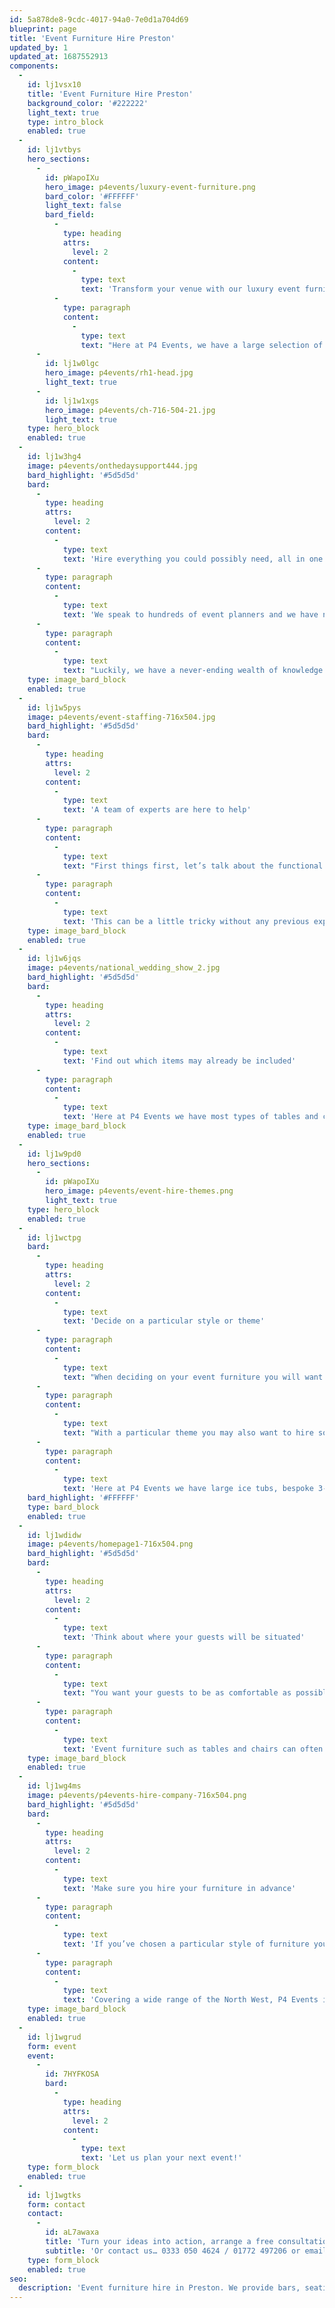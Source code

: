 ```yaml
---
id: 5a878de8-9cdc-4017-94a0-7e0d1a704d69
blueprint: page
title: 'Event Furniture Hire Preston'
updated_by: 1
updated_at: 1687552913
components:
  -
    id: lj1vsx10
    title: 'Event Furniture Hire Preston'
    background_color: '#222222'
    light_text: true
    type: intro_block
    enabled: true
  -
    id: lj1vtbys
    hero_sections:
      -
        id: pWapoIXu
        hero_image: p4events/luxury-event-furniture.png
        bard_color: '#FFFFFF'
        light_text: false
        bard_field:
          -
            type: heading
            attrs:
              level: 2
            content:
              -
                type: text
                text: 'Transform your venue with our luxury event furniture'
          -
            type: paragraph
            content:
              -
                type: text
                text: "Here at P4 Events, we have a large selection of quality event furniture that is readily available to be hired for any corporate event or special occasion across Preston, Lancashire. When planning an event, whether it’s a wedding or party to celebrate, the planning can definitely feel overwhelming in the early stages.\_So when it comes to tasks such as hiring furniture on a larger scale, without having any previous experience, where do you even begin?"
      -
        id: lj1w0lgc
        hero_image: p4events/rh1-head.jpg
        light_text: true
      -
        id: lj1w1xgs
        hero_image: p4events/ch-716-504-21.jpg
        light_text: true
    type: hero_block
    enabled: true
  -
    id: lj1w3hg4
    image: p4events/onthedaysupport444.jpg
    bard_highlight: '#5d5d5d'
    bard:
      -
        type: heading
        attrs:
          level: 2
        content:
          -
            type: text
            text: 'Hire everything you could possibly need, all in one place.'
      -
        type: paragraph
        content:
          -
            type: text
            text: 'We speak to hundreds of event planners and we have noticed that there can be an initial sense of overwhelm and confusion with knowing exactly what to hire, how much to hire, when to start the booking process and generally just making sure it all comes together on the day!'
      -
        type: paragraph
        content:
          -
            type: text
            text: "Luckily, we have a never-ending wealth of knowledge and we are completely prepared to help you organise and manage any event!\_"
    type: image_bard_block
    enabled: true
  -
    id: lj1w5pys
    image: p4events/event-staffing-716x504.jpg
    bard_highlight: '#5d5d5d'
    bard:
      -
        type: heading
        attrs:
          level: 2
        content:
          -
            type: text
            text: 'A team of experts are here to help'
      -
        type: paragraph
        content:
          -
            type: text
            text: "First things first, let’s talk about the functional side of things! When planning an event the easiest thing to do is make a list of how you think the event will be planned out from start to finish in terms of different activities and then you can evaluate this and form a list of key furniture pieces.\_"
      -
        type: paragraph
        content:
          -
            type: text
            text: 'This can be a little tricky without any previous experience but that’s where we can come in to help!'
    type: image_bard_block
    enabled: true
  -
    id: lj1w6jqs
    image: p4events/national_wedding_show_2.jpg
    bard_highlight: '#5d5d5d'
    bard:
      -
        type: heading
        attrs:
          level: 2
        content:
          -
            type: text
            text: 'Find out which items may already be included'
      -
        type: paragraph
        content:
          -
            type: text
            text: 'Here at P4 Events we have most types of tables and chairs to cater for your next event but some venues are totally blank canvases and you’ll need to bring absolutely everything in so you’ll need to check what’s included as part of the venue. We specialise in Marquee weddings and events so when it comes to transforming an empty venue, we know a thing or two! It’s always going to be friendlier on your budget to minimise the number of hire suppliers where possible and as P4 Events has access to bar and booth layouts, bean bags and tables to props and accessories, you’ll be able to hire everything you need from one place so there’s no need to coordinate with many different suppliers.'
    type: image_bard_block
    enabled: true
  -
    id: lj1w9pd0
    hero_sections:
      -
        id: pWapoIXu
        hero_image: p4events/event-hire-themes.png
        light_text: true
    type: hero_block
    enabled: true
  -
    id: lj1wctpg
    bard:
      -
        type: heading
        attrs:
          level: 2
        content:
          -
            type: text
            text: 'Decide on a particular style or theme'
      -
        type: paragraph
        content:
          -
            type: text
            text: "When deciding on your event furniture you will want to make sure everything looks consistent throughout the venue. Depending on whether you are planning a luxury fine dining style event or a more casual affair, you will want this to be the same style throughout.\_"
      -
        type: paragraph
        content:
          -
            type: text
            text: "With a particular theme you may also want to hire some props and accessories so you can create ambiance, excitement or a general buzz around the place!\_"
      -
        type: paragraph
        content:
          -
            type: text
            text: 'Here at P4 Events we have large ice tubs, bespoke 3-door fridges, giant playing cards, american diner banners and so much more! We love catering to our clients special requests too so if you have a need for anything in particular we would be happy to assist you with your dream event wishlist.'
    bard_highlight: '#FFFFFF'
    type: bard_block
    enabled: true
  -
    id: lj1wdidw
    image: p4events/homepage1-716x504.png
    bard_highlight: '#5d5d5d'
    bard:
      -
        type: heading
        attrs:
          level: 2
        content:
          -
            type: text
            text: 'Think about where your guests will be situated'
      -
        type: paragraph
        content:
          -
            type: text
            text: "You want your guests to be as comfortable as possible throughout the event but you also want them to have a great time too! Ensuring there are suitable seating areas, tables and bars to enjoy a drink or two is key so why not allow P4 Events to assist you with this more complicated part of your event?\_"
      -
        type: paragraph
        content:
          -
            type: text
            text: 'Event furniture such as tables and chairs can often be difficult to manoeuvre and when there are so many other areas of an event to manage, we can take away this stress for you so you can focus on other areas of planning your event. Whether you are looking for comfy bean bags, champagne side tables, barrel tables or something more quirky such as a pacman table, P4 Events will help to bring your ideas to life!'
    type: image_bard_block
    enabled: true
  -
    id: lj1wg4ms
    image: p4events/p4events-hire-company-716x504.png
    bard_highlight: '#5d5d5d'
    bard:
      -
        type: heading
        attrs:
          level: 2
        content:
          -
            type: text
            text: 'Make sure you hire your furniture in advance'
      -
        type: paragraph
        content:
          -
            type: text
            text: 'If you’ve chosen a particular style of furniture you don’t want to be disappointed if it becomes unavailable, order your event furniture in advance to make sure it is available and can be delivered on time. When planning any type of event, whether it is a business meeting, wedding, outdoor celebration, conference or awards ceremony, hiring event furniture should be high on your list of priorities as this will help to form the overall look and feel of the occasion!'
      -
        type: paragraph
        content:
          -
            type: text
            text: 'Covering a wide range of the North West, P4 Events is dedicated to supplying the furniture you need to make your event as special as possible. We ensure your furniture is delivered clean and on time so contact us today to turn your ideas into action!'
    type: image_bard_block
    enabled: true
  -
    id: lj1wgrud
    form: event
    event:
      -
        id: 7HYFKOSA
        bard:
          -
            type: heading
            attrs:
              level: 2
            content:
              -
                type: text
                text: 'Let us plan your next event!'
    type: form_block
    enabled: true
  -
    id: lj1wgtks
    form: contact
    contact:
      -
        id: aL7awaxa
        title: 'Turn your ideas into action, arrange a free consultation'
        subtitle: 'Or contact us… 0333 050 4624 / 01772 497206 or email us: info@p4events.co.uk'
    type: form_block
    enabled: true
seo:
  description: 'Event furniture hire in Preston. We provide bars, seating, tables, bean bags and more for your event, wedding or party. Marquee furniture hire specialists.'
---
```

